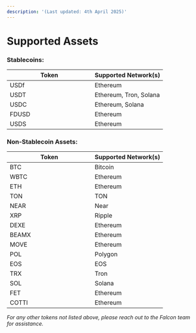 ```yaml
---
description: '(Last updated: 4th April 2025)'
---
```


# Supported Assets

### **Stablecoins:**

<table><thead><tr><th width="212">Token</th><th>Supported Network(s)</th></tr></thead><tbody><tr><td>USDf</td><td>Ethereum</td></tr><tr><td>USDT</td><td>Ethereum, Tron, Solana</td></tr><tr><td>USDC</td><td>Ethereum, Solana</td></tr><tr><td>FDUSD</td><td>Ethereum</td></tr><tr><td>USDS</td><td>Ethereum</td></tr></tbody></table>

### **Non-Stablecoin Assets:**

<table><thead><tr><th width="212">Token</th><th>Supported Network(s)</th></tr></thead><tbody><tr><td>BTC</td><td>Bitcoin</td></tr><tr><td>WBTC</td><td>Ethereum</td></tr><tr><td>ETH</td><td>Ethereum</td></tr><tr><td>TON</td><td>TON</td></tr><tr><td>NEAR</td><td>Near</td></tr><tr><td>XRP</td><td>Ripple</td></tr><tr><td>DEXE</td><td>Ethereum</td></tr><tr><td>BEAMX</td><td>Ethereum</td></tr><tr><td>MOVE</td><td>Ethereum</td></tr><tr><td>POL</td><td>Polygon</td></tr><tr><td>EOS</td><td>EOS</td></tr><tr><td>TRX</td><td>Tron</td></tr><tr><td>SOL</td><td>Solana</td></tr><tr><td>FET</td><td>Ethereum</td></tr><tr><td>COTTI</td><td>Ethereum</td></tr></tbody></table>

_For any other tokens not listed above, please reach out to the Falcon team for assistance._
